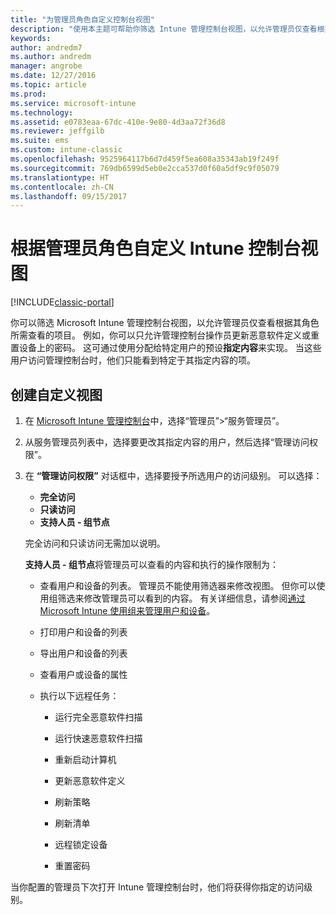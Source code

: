 ```yaml
---
title: "为管理员角色自定义控制台视图"
description: "使用本主题可帮助你筛选 Intune 管理控制台视图，以允许管理员仅查看根据其角色所需查看的项目。"
keywords: 
author: andredm7
ms.author: andredm
manager: angrobe
ms.date: 12/27/2016
ms.topic: article
ms.prod: 
ms.service: microsoft-intune
ms.technology: 
ms.assetid: e0783eaa-67dc-410e-9e80-4d3aa72f36d8
ms.reviewer: jeffgilb
ms.suite: ems
ms.custom: intune-classic
ms.openlocfilehash: 9525964117b6d7d459f5ea608a35343ab19f249f
ms.sourcegitcommit: 769db6599d5eb0e2cca537d0f60a5df9c9f05079
ms.translationtype: HT
ms.contentlocale: zh-CN
ms.lasthandoff: 09/15/2017
---
```

# <a name="customize-intune-console-views-according-to-admin-roles"></a>根据管理员角色自定义 Intune 控制台视图

[!INCLUDE[classic-portal](../includes/classic-portal.md)]

你可以筛选 Microsoft Intune 管理控制台视图，以允许管理员仅查看根据其角色所需查看的项目。 例如，你可以只允许管理控制台操作员更新恶意软件定义或重置设备上的密码。 这可通过使用分配给特定用户的预设**指定内容**来实现。 当这些用户访问管理控制台时，他们只能看到特定于其指定内容的项。

## <a name="to-create-a-custom-view"></a>创建自定义视图

1.  在 [Microsoft Intune 管理控制台](https://manage.microsoft.com)中，选择“管理员”&gt;“服务管理员”。

2.  从服务管理员列表中，选择要更改其指定内容的用户，然后选择“管理访问权限”。

3.  在 **“管理访问权限”** 对话框中，选择要授予所选用户的访问级别。 可以选择：

    -   **完全访问**
    -   **只读访问**
    -   **支持人员 - 组节点**

    完全访问和只读访问无需加以说明。 <!--- **Helpdesk - Groups Node** allows users to choose from one of the following designations that provide custom levels of access to the Intune admin console:--->

    **支持人员 - 组节点**将管理员可以查看的内容和执行的操作限制为：

    -   查看用户和设备的列表。 管理员不能使用筛选器来修改视图。 但你可以使用组筛选来修改管理员可以看到的内容。 有关详细信息，请参阅[通过 Microsoft Intune 使用组来管理用户和设备](use-groups-to-manage-users-and-devices-with-microsoft-intune.md)。

    -   打印用户和设备的列表

    -   导出用户和设备的列表

    -   查看用户或设备的属性

    -   执行以下远程任务：

        -   运行完全恶意软件扫描

        -   运行快速恶意软件扫描

        -   重新启动计算机

        -   更新恶意软件定义

        -   刷新策略

        -   刷新清单

        -   远程锁定设备

        -   重置密码

当你配置的管理员下次打开 Intune 管理控制台时，他们将获得你指定的访问级别。
